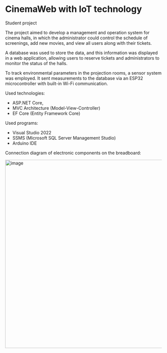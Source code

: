 # CinemaWeb with IoT technology
Student project

The project aimed to develop a management and operation system for cinema halls, in which the administrator could control the schedule of screenings, add new movies, and view all users along with their tickets.

A database was used to store the data, and this information was displayed in a web application, allowing users to reserve tickets and administrators to monitor the status of the halls.

To track environmental parameters in the projection rooms, a sensor system was employed. It sent measurements to the database via an ESP32 microcontroller with built-in Wi-Fi communication.

Used technologies:
- ASP.NET Core,
- MVC Architecture (Model-View-Controller)
- EF Core (Entity Framework Core)

Used programs:
- Visual Studio 2022
- SSMS (Microsoft SQL Server Management Studio)
- Arduino IDE

Connection diagram of electronic components on the breadboard:

<img width="1142" height="606" alt="image" src="https://github.com/user-attachments/assets/eb6f3ed2-d079-4d18-a88a-ae51ebe08312" />
